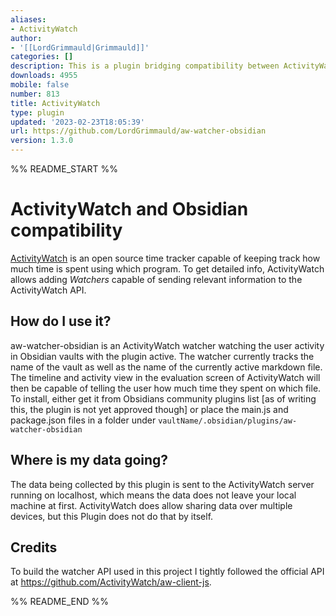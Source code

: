 ```yaml
---
aliases:
- ActivityWatch
author:
- '[[LordGrimmauld|Grimmauld]]'
categories: []
description: This is a plugin bridging compatibility between ActivityWatch and Obsidian.
downloads: 4955
mobile: false
number: 813
title: ActivityWatch
type: plugin
updated: '2023-02-23T18:05:39'
url: https://github.com/LordGrimmauld/aw-watcher-obsidian
version: 1.3.0
---
```


%% README_START %%

# ActivityWatch and Obsidian compatibility
[ActivityWatch](https://activitywatch.net/) is an open source time tracker capable of keeping track how much time is spent using which program. To get detailed info, ActivityWatch allows adding *Watchers* capable of sending relevant information to the ActivityWatch API.

## How do I use it?
aw-watcher-obsidian is an ActivityWatch watcher watching the user activity in Obsidian vaults with the plugin active. The watcher currently tracks the name of the vault as well as the name of the currently active markdown file. The timeline and activity view in the evaluation screen of ActivityWatch will then be capable of telling the user how much time they spent on which file.
To install, either get it from Obsidians community plugins list \[as of writing this, the plugin is not yet approved though\] or place the main.js and package.json files in a folder under `vaultName/.obsidian/plugins/aw-watcher-obsidian`

## Where is my data going?
The data being collected by this plugin is sent to the ActivityWatch server running on localhost, which means the data does not leave your local machine at first. ActivityWatch does allow sharing data over multiple devices, but this Plugin does not do that by itself.

## Credits
To build the watcher API used in this project I tightly followed the official API at https://github.com/ActivityWatch/aw-client-js.


%% README_END %%